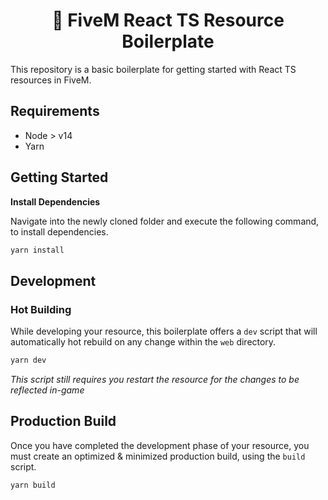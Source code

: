 <h1 align="center">🔧 FiveM React TS Resource Boilerplate</h1>

This repository is a basic boilerplate for getting started with React TS resources in FiveM. 

## Requirements
* Node > v14
* Yarn

## Getting Started

**Install Dependencies**

Navigate into the newly cloned folder and execute
the following command, to install dependencies.

```sh
yarn install
```

## Development

### Hot Building

While developing your resource, this boilerplate offers 
a `dev` script that will automatically hot rebuild on any
change within the `web` directory.

```sh
yarn dev
```
*This script still requires you restart the resource for the changes to be reflected in-game*

## Production Build
Once you have completed the development phase of your resource,
you must create an optimized & minimized production build, using
the `build` script.

```sh
yarn build
```